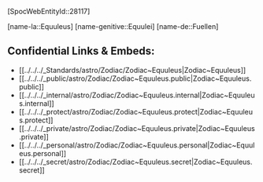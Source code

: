 ﻿---
confidential: public
isDeleted: false
isReadOnly: false
tags:
- astro/Zodiac
type: Zodiac
---

[SpocWebEntityId::28117]



[name-la::Equuleus]
[name-genitive::Equulei]
[name-de::Fuellen]


## Confidential Links & Embeds: 
- [[../../../_Standards/astro/Zodiac/Zodiac~Equuleus|Zodiac~Equuleus]] 
- [[../../../_public/astro/Zodiac/Zodiac~Equuleus.public|Zodiac~Equuleus.public]] 
- [[../../../_internal/astro/Zodiac/Zodiac~Equuleus.internal|Zodiac~Equuleus.internal]] 
- [[../../../_protect/astro/Zodiac/Zodiac~Equuleus.protect|Zodiac~Equuleus.protect]] 
- [[../../../_private/astro/Zodiac/Zodiac~Equuleus.private|Zodiac~Equuleus.private]] 
- [[../../../_personal/astro/Zodiac/Zodiac~Equuleus.personal|Zodiac~Equuleus.personal]] 
- [[../../../_secret/astro/Zodiac/Zodiac~Equuleus.secret|Zodiac~Equuleus.secret]] 

